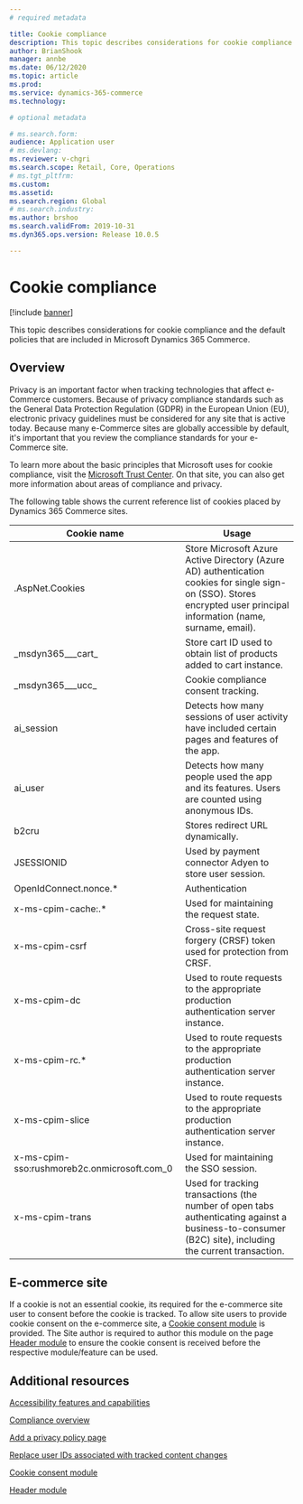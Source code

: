 ```yaml
---
# required metadata

title: Cookie compliance
description: This topic describes considerations for cookie compliance and the default policies that are included in Microsoft Dynamics 365 Commerce.
author: BrianShook
manager: annbe
ms.date: 06/12/2020
ms.topic: article
ms.prod: 
ms.service: dynamics-365-commerce
ms.technology: 

# optional metadata

# ms.search.form: 
audience: Application user
# ms.devlang: 
ms.reviewer: v-chgri
ms.search.scope: Retail, Core, Operations
# ms.tgt_pltfrm: 
ms.custom: 
ms.assetid: 
ms.search.region: Global
# ms.search.industry: 
ms.author: brshoo
ms.search.validFrom: 2019-10-31
ms.dyn365.ops.version: Release 10.0.5

---
```


# Cookie compliance

[!include [banner](includes/banner.md)]

This topic describes considerations for cookie compliance and the default policies that are included in Microsoft Dynamics 365 Commerce.

## Overview

Privacy is an important factor when tracking technologies that affect e-Commerce customers. Because of privacy compliance standards such as the General Data Protection Regulation (GDPR) in the European Union (EU), electronic privacy guidelines must be considered for any site that is active today. Because many e-Commerce sites are globally accessible by default, it's important that you review the compliance standards for your e-Commerce site.

To learn more about the basic principles that Microsoft uses for cookie compliance, visit the [Microsoft Trust Center](https://www.microsoft.com/trust-center). On that site, you can also get more information about areas of compliance and privacy.

The following table shows the current reference list of cookies placed by Dynamics 365 Commerce sites.

| Cookie name                               | Usage                                                        |
| ------------------------------------------- | ------------------------------------------------------------ |
| .AspNet.Cookies                             | Store Microsoft Azure Active Directory (Azure AD) authentication cookies for single sign-on (SSO). Stores encrypted user principal information (name, surname, email). |
| &#95;msdyn365___cart&#95;                           | Store cart ID used to obtain list of products added to cart instance. |
| &#95;msdyn365___ucc&#95;                            | Cookie compliance consent tracking.                          |
| ai_session                                  | Detects how many sessions of user activity have included certain pages and features of the app. |
| ai_user                                     | Detects how many people used the app and its features. Users are counted using anonymous IDs. |
| b2cru                                       | Stores redirect URL dynamically.                              |
| JSESSIONID                                  | Used by payment connector Adyen to store user session.       |
| OpenIdConnect.nonce.&#42;                       | Authentication                                               |
| x-ms-cpim-cache:.&#42;                          | Used for maintaining the request state.                      |
| x-ms-cpim-csrf                              | Cross-site request forgery (CRSF) token used for protection from CRSF.     |
| x-ms-cpim-dc                                | Used to route requests to the appropriate production authentication server instance. |
| x-ms-cpim-rc.&#42;                              | Used to route requests to the appropriate production authentication server instance. |
| x-ms-cpim-slice                             | Used to route requests to the appropriate production authentication server instance. |
| x-ms-cpim-sso:rushmoreb2c.onmicrosoft.com_0 | Used for maintaining the SSO session.                        |
| x-ms-cpim-trans                             | Used for tracking transactions (the number of open tabs authenticating against a business-to-consumer (B2C) site), including the current transaction. |

## E-commerce site 
If a cookie is not an essential cookie, its required for the e-commerce site user to consent before the cookie is tracked. To allow site users to provide cookie consent on the e-commerce site, a [Cookie consent module](add-cookieconsent.md) is provided. The Site author is required to author this module on the page [Header module](author-header-module.md) to ensure the cookie consent is received before the respective module/feature can be used.

## Additional resources

[Accessibility features and capabilities](accessibility.md)

[Compliance overview](compliance-overview.md)

[Add a privacy policy page](add-privacy-page.md)

[Replace user IDs associated with tracked content changes](replace-IDs-tracked-changes.md)

 [Cookie consent module](add-cookieconsent.md) 
 
 [Header module](author-header-module.md)
